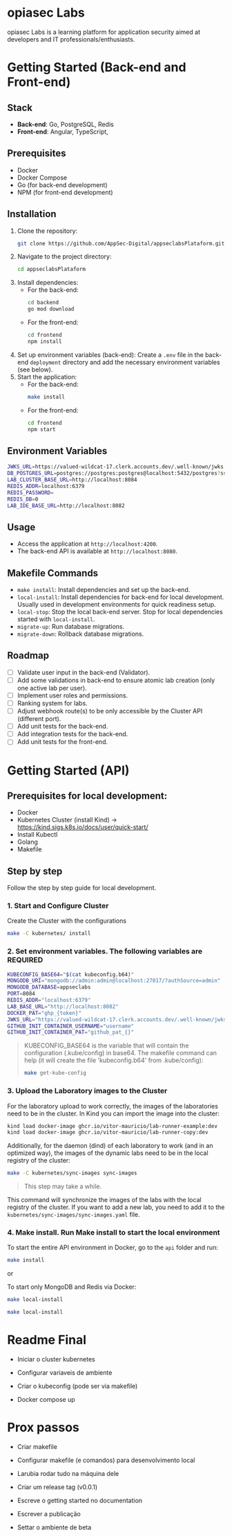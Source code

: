 # opiasec Labs
opiasec Labs is a learning platform for application security aimed at developers and IT professionals/enthusiasts.

#  Getting Started (Back-end and Front-end)
## Stack
- **Back-end**: Go, PostgreSQL, Redis
- **Front-end**: Angular, TypeScript, 

## Prerequisites
- Docker
- Docker Compose
- Go (for back-end development)
- NPM (for front-end development)

## Installation
1. Clone the repository:
   ```sh
   git clone https://github.com/AppSec-Digital/appseclabsPlataform.git
   ```
2. Navigate to the project directory:
   ```sh
   cd appseclabsPlataform
   ```
3. Install dependencies:
   - For the back-end:
     ```sh
     cd backend
     go mod download
     ```
   - For the front-end:
     ```sh
     cd frontend
     npm install
     ```
4. Set up environment variables (back-end):
   Create a `.env` file in the back-end `deployment` directory and add the necessary environment variables (see below).
5. Start the application:
    - For the back-end:
      ```sh
      make install
      ```
    - For the front-end:
      ```sh
      cd frontend
      npm start
      ```

## Environment Variables
```sh
JWKS_URL=https://valued-wildcat-17.clerk.accounts.dev/.well-known/jwks.json
DB_POSTGRES_URL=postgres://postgres:postgres@localhost:5432/postgres?sslmode=disable
LAB_CLUSTER_BASE_URL=http://localhost:8084
REDIS_ADDR=localhost:6379
REDIS_PASSWORD=
REDIS_DB=0
LAB_IDE_BASE_URL=http://localhost:8082
```

## Usage
- Access the application at `http://localhost:4200`.
- The back-end API is available at `http://localhost:8080`.

## Makefile Commands
- `make install`: Install dependencies and set up the back-end.
- `local-install`: Install dependencies for back-end for local development. Usually used in development environments for quick readiness setup.
- `local-stop`: Stop the local back-end server. Stop for local dependencies started with `local-install`.
- `migrate-up`: Run database migrations.
- `migrate-down`: Rollback database migrations.

## Roadmap
- [ ] Validate user input in the back-end (Validator).
- [ ] Add some validations in back-end to ensure atomic lab creation (only one active lab per user).
- [ ] Implement user roles and permissions.
- [ ] Ranking system for labs.
- [ ] Adjust webhook route(s) to be only accessible by the Cluster API (different port).
- [ ] Add unit tests for the back-end.
- [ ] Add integration tests for the back-end.
- [ ] Add unit tests for the front-end.

# Getting Started (API)


## Prerequisites for local development:
- Docker
- Kubernetes Cluster (install Kind) -> https://kind.sigs.k8s.io/docs/user/quick-start/
- Install Kubectl
- Golang
- Makefile

## Step by step
Follow the step by step guide for local development.


### 1. Start and Configure Cluster

Create the Cluster with the configurations
```sh
make -C kubernetes/ install
```

### 2. Set environment variables. The following variables are **REQUIRED**
```sh
KUBECONFIG_BASE64="$(cat kubeconfig.b64)"
MONGODB_URI="mongodb://admin:admin@localhost:27017/?authSource=admin"
MONGODB_DATABASE=appseclabs
PORT=8084
REDIS_ADDR="localhost:6379"
LAB_BASE_URL="http://localhost:8082"
DOCKER_PAT="ghp_{token}"
JWKS_URL="https://valued-wildcat-17.clerk.accounts.dev/.well-known/jwks.json"
GITHUB_INIT_CONTAINER_USERNAME="username"
GITHUB_INIT_CONTAINER_PAT="github_pat_{}"
```
> KUBECONFIG_BASE64 is the variable that will contain the configuration (.kube/config) in base64. The makefile command can help (it will create the file 'kubeconfig.b64' from .kube/config):
> ```sh
> make get-kube-config
> ```

### 3. Upload the Laboratory images to the Cluster
For the laboratory upload to work correctly, the images of the laboratories need to be in the cluster.
In Kind you can import the image into the cluster:
```sh
kind load docker-image ghcr.io/vitor-mauricio/lab-runner-example:dev
kind load docker-image ghcr.io/vitor-mauricio/lab-runner-copy:dev  
```

Additionally, for the daemon (dind) of each laboratory to work (and in an optimized way), the images of the dynamic labs need to be in the local registry of the cluster:
```sh
make -C kubernetes/sync-images sync-images
```
>This step may take a while.

This command will synchronize the images of the labs with the local registry of the cluster. If you want to add a new lab, you need to add it to the `kubernetes/sync-images/sync-images.yaml` file.


### 4. Make install. Run Make install to start the local environment

To start the entire API environment in Docker, go to the `api` folder and run:
```sh
make install
```

or

To start only MongoDB and Redis via Docker:
```sh
make local-install
```
```sh
make local-install
```

# Readme Final

- Iniciar o cluster kubernetes

- Configurar variaveis de ambiente

- Criar o kubeconfig (pode ser via makefile)

- Docker compose up

# Prox passos

- Criar makefile

- Configurar makefile (e comandos) para desenvolvimento local

- Larubia rodar tudo na máquina dele

- Criar um release tag (v0.0.1)

- Escreve o getting started no documentation

- Escrever a publicação

- Settar o ambiente de beta